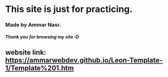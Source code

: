 # This site is just for practicing.
### Made by Ammar Nasr.
##### Thank you for browsing my site :D
## website link: https://ammarwebdev.github.io/Leon-Template-1/Template%201.htm
